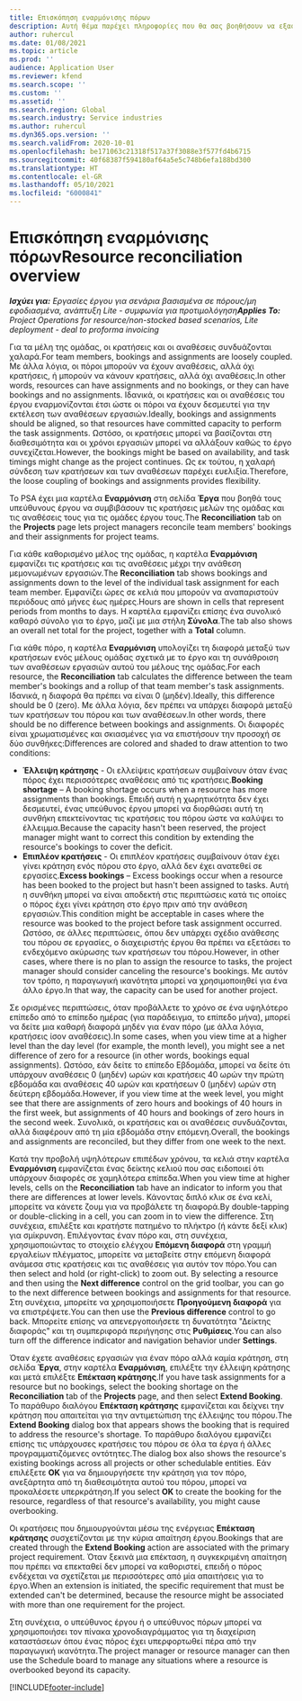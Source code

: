 ```yaml
---
title: Επισκόπηση εναρμόνισης πόρων
description: Αυτή θέμα παρέχει πληροφορίες που θα σας βοηθήσουν να εξασφαλίσετε ότι οι κρατήσεις και οι αναθέσεις πόρων για έργα θα είναι αντιστοιχισμένες.
author: ruhercul
ms.date: 01/08/2021
ms.topic: article
ms.prod: ''
audience: Application User
ms.reviewer: kfend
ms.search.scope: ''
ms.custom: ''
ms.assetid: ''
ms.search.region: Global
ms.search.industry: Service industries
ms.author: ruhercul
ms.dyn365.ops.version: ''
ms.search.validFrom: 2020-10-01
ms.openlocfilehash: be171063c21318f517a37f3088e3f577fd4b6715
ms.sourcegitcommit: 40f68387f594180af64a5e5c748b6efa188bd300
ms.translationtype: HT
ms.contentlocale: el-GR
ms.lasthandoff: 05/10/2021
ms.locfileid: "6000841"
---
```

# <a name="resource-reconciliation-overview"></a><span data-ttu-id="bd075-103">Επισκόπηση εναρμόνισης πόρων</span><span class="sxs-lookup"><span data-stu-id="bd075-103">Resource reconciliation overview</span></span>

<span data-ttu-id="bd075-104">_**Ισχύει για:** Εργασίες έργου για σενάρια βασισμένα σε πόρους/μη εφοδιασμένα, ανάπτυξη Lite - συμφωνία για προτιμολόγηση_</span><span class="sxs-lookup"><span data-stu-id="bd075-104">_**Applies To:** Project Operations for resource/non-stocked based scenarios, Lite deployment - deal to proforma invoicing_</span></span>

<span data-ttu-id="bd075-105">Για τα μέλη της ομάδας, οι κρατήσεις και οι αναθέσεις συνδυάζονται χαλαρά.</span><span class="sxs-lookup"><span data-stu-id="bd075-105">For team members, bookings and assignments are loosely coupled.</span></span> <span data-ttu-id="bd075-106">Με άλλα λόγια, οι πόροι μπορούν να έχουν αναθέσεις, αλλά όχι κρατήσεις, ή μπορούν να κάνουν κρατήσεις, αλλά όχι αναθέσεις.</span><span class="sxs-lookup"><span data-stu-id="bd075-106">In other words, resources can have assignments and no bookings, or they can have bookings and no assignments.</span></span> <span data-ttu-id="bd075-107">Ιδανικά, οι κρατήσεις και οι αναθέσεις του έργου εναρμονίζονται έτσι ώστε οι πόροι να έχουν δεσμευτεί για την εκτέλεση των αναθέσεων εργασιών.</span><span class="sxs-lookup"><span data-stu-id="bd075-107">Ideally, bookings and assignments should be aligned, so that resources have committed capacity to perform the task assignments.</span></span> <span data-ttu-id="bd075-108">Ωστόσο, οι κρατήσεις μπορεί να βασίζονται στη διαθεσιμότητα και οι χρόνοι εργασιών μπορεί να αλλάξουν καθώς το έργο συνεχίζεται.</span><span class="sxs-lookup"><span data-stu-id="bd075-108">However, the bookings might be based on availability, and task timings might change as the project continues.</span></span> <span data-ttu-id="bd075-109">Ως εκ τούτου, η χαλαρή σύνδεση των κρατήσεων και των αναθέσεων παρέχει ευελιξία.</span><span class="sxs-lookup"><span data-stu-id="bd075-109">Therefore, the loose coupling of bookings and assignments provides flexibility.</span></span>

<span data-ttu-id="bd075-110">Το PSA έχει μια καρτέλα **Εναρμόνιση** στη σελίδα **Έργα** που βοηθά τους υπεύθυνους έργου να συμβιβάσουν τις κρατήσεις μελών της ομάδας και τις αναθέσεις τους για τις ομάδες έργου τους.</span><span class="sxs-lookup"><span data-stu-id="bd075-110">The **Reconciliation** tab on the **Projects** page lets project managers reconcile team members' bookings and their assignments for project teams.</span></span>

<span data-ttu-id="bd075-111">Για κάθε καθορισμένο μέλος της ομάδας, η καρτέλα **Εναρμόνιση** εμφανίζει τις κρατήσεις και τις αναθέσεις μέχρι την ανάθεση μεμονωμένων εργασιών.</span><span class="sxs-lookup"><span data-stu-id="bd075-111">The **Reconciliation** tab shows bookings and assignments down to the level of the individual task assignment for each team member.</span></span> <span data-ttu-id="bd075-112">Εμφανίζει ώρες σε κελιά που μπορούν να αναπαριστούν περιόδους από μήνες έως ημέρες.</span><span class="sxs-lookup"><span data-stu-id="bd075-112">Hours are shown in cells that represent periods from months to days.</span></span> <span data-ttu-id="bd075-113">Η καρτέλα εμφανίζει επίσης ένα συνολικό καθαρό σύνολο για το έργο, μαζί με μια στήλη **Σύνολα**.</span><span class="sxs-lookup"><span data-stu-id="bd075-113">The tab also shows an overall net total for the project, together with a **Total** column.</span></span>

<span data-ttu-id="bd075-114">Για κάθε πόρο, η καρτέλα **Εναρμόνιση** υπολογίζει τη διαφορά μεταξύ των κρατήσεων ενός μέλους ομάδας σχετικά με το έργο και τη συνάθροιση των αναθέσεων εργασιών αυτού του μέλους της ομάδας.</span><span class="sxs-lookup"><span data-stu-id="bd075-114">For each resource, the **Reconciliation** tab calculates the difference between the team member's bookings and a rollup of that team member's task assignments.</span></span> <span data-ttu-id="bd075-115">Ιδανικά, η διαφορά θα πρέπει να είναι 0 (μηδέν).</span><span class="sxs-lookup"><span data-stu-id="bd075-115">Ideally, this difference should be 0 (zero).</span></span> <span data-ttu-id="bd075-116">Με άλλα λόγια, δεν πρέπει να υπάρχει διαφορά μεταξύ των κρατήσεων του πόρου και των αναθέσεων.</span><span class="sxs-lookup"><span data-stu-id="bd075-116">In other words, there should be no difference between bookings and assignments.</span></span> <span data-ttu-id="bd075-117">Οι διαφορές είναι χρωματισμένες και σκιασμένες για να επιστήσουν την προσοχή σε δύο συνθήκες:</span><span class="sxs-lookup"><span data-stu-id="bd075-117">Differences are colored and shaded to draw attention to two conditions:</span></span>

- <span data-ttu-id="bd075-118">**Έλλειψη κράτησης** - Οι ελλείψεις κρατήσεων συμβαίνουν όταν ένας πόρος έχει περισσότερες αναθέσεις από τις κρατήσεις.</span><span class="sxs-lookup"><span data-stu-id="bd075-118">**Booking shortage** – A booking shortage occurs when a resource has more assignments than bookings.</span></span> <span data-ttu-id="bd075-119">Επειδή αυτή η χωρητικότητα δεν έχει δεσμευτεί, ένας υπεύθυνος έργου μπορεί να διορθώσει αυτή τη συνθήκη επεκτείνοντας τις κρατήσεις του πόρου ώστε να καλύψει το έλλειμμα.</span><span class="sxs-lookup"><span data-stu-id="bd075-119">Because the capacity hasn't been reserved, the project manager might want to correct this condition by extending the resource's bookings to cover the deficit.</span></span>
- <span data-ttu-id="bd075-120">**Επιπλέον κρατήσεις** - Οι επιπλέον κρατήσεις συμβαίνουν όταν έχει γίνει κράτηση ενός πόρου στο έργο, αλλά δεν έχει ανατεθεί σε εργασίες.</span><span class="sxs-lookup"><span data-stu-id="bd075-120">**Excess bookings** – Excess bookings occur when a resource has been booked to the project but hasn't been assigned to tasks.</span></span> <span data-ttu-id="bd075-121">Αυτή η συνθήκη μπορεί να είναι αποδεκτή στις περιπτώσεις κατά τις οποίες ο πόρος έχει γίνει κράτηση στο έργο πριν από την ανάθεση εργασιών.</span><span class="sxs-lookup"><span data-stu-id="bd075-121">This condition might be acceptable in cases where the resource was booked to the project before task assignment occurred.</span></span> <span data-ttu-id="bd075-122">Ωστόσο, σε άλλες περιπτώσεις, όπου δεν υπάρχει σχέδιο ανάθεσης του πόρου σε εργασίες, ο διαχειριστής έργου θα πρέπει να εξετάσει το ενδεχόμενο ακύρωσης των κρατήσεων του πόρου.</span><span class="sxs-lookup"><span data-stu-id="bd075-122">However, in other cases, where there is no plan to assign the resource to tasks, the project manager should consider canceling the resource's bookings.</span></span> <span data-ttu-id="bd075-123">Με αυτόν τον τρόπο, η παραγωγική ικανότητα μπορεί να χρησιμοποιηθεί για ένα άλλο έργο.</span><span class="sxs-lookup"><span data-stu-id="bd075-123">In that way, the capacity can be used for another project.</span></span>

<span data-ttu-id="bd075-124">Σε ορισμένες περιπτώσεις, όταν προβάλλετε το χρόνο σε ένα υψηλότερο επίπεδο από το επίπεδο ημέρας (για παράδειγμα, το επίπεδο μήνα), μπορεί να δείτε μια καθαρή διαφορά μηδέν για έναν πόρο (με άλλα λόγια, κρατήσεις ίσον αναθέσεις).</span><span class="sxs-lookup"><span data-stu-id="bd075-124">In some cases, when you view time at a higher level than the day level (for example, the month level), you might see a net difference of zero for a resource (in other words, bookings equal assignments).</span></span> <span data-ttu-id="bd075-125">Ωστόσο, εάν δείτε το επίπεδο Εβδομάδα, μπορεί να δείτε ότι υπάρχουν αναθέσεις 0 (μηδέν) ωρών και κρατήσεις 40 ωρών την πρώτη εβδομάδα και αναθέσεις 40 ωρών και κρατήσεων 0 (μηδέν) ωρών στη δεύτερη εβδομάδα.</span><span class="sxs-lookup"><span data-stu-id="bd075-125">However, if you view time at the week level, you might see that there are assignments of zero hours and bookings of 40 hours in the first week, but assignments of 40 hours and bookings of zero hours in the second week.</span></span> <span data-ttu-id="bd075-126">Συνολικά, οι κρατήσεις και οι αναθέσεις συνδυάζονται, αλλά διαφέρουν από τη μία εβδομάδα στην επόμενη.</span><span class="sxs-lookup"><span data-stu-id="bd075-126">Overall, the bookings and assignments are reconciled, but they differ from one week to the next.</span></span>

<span data-ttu-id="bd075-127">Κατά την προβολή υψηλότερων επιπέδων χρόνου, τα κελιά στην καρτέλα **Εναρμόνιση** εμφανίζεται ένας δείκτης κελιού που σας ειδοποιεί ότι υπάρχουν διαφορές σε χαμηλότερα επίπεδα.</span><span class="sxs-lookup"><span data-stu-id="bd075-127">When you view time at higher levels, cells on the **Reconciliation** tab have an indicator to inform you that there are differences at lower levels.</span></span> <span data-ttu-id="bd075-128">Κάνοντας διπλό κλικ σε ένα κελί, μπορείτε να κάνετε ζουμ για να προβάλετε τη διαφορά.</span><span class="sxs-lookup"><span data-stu-id="bd075-128">By double-tapping or double-clicking in a cell, you can zoom in to view the difference.</span></span> <span data-ttu-id="bd075-129">Στη συνέχεια, επιλέξτε και κρατήστε πατημένο το πλήκτρο (ή κάντε δεξί κλικ) για σμίκρυνση. Επιλέγοντας έναν πόρο και, στη συνέχεια, χρησιμοποιώντας το στοιχείο ελέγχου **Επόμενη διαφορά** στη γραμμή εργαλείων πλέγματος, μπορείτε να μεταβείτε στην επόμενη διαφορά ανάμεσα στις κρατήσεις και τις αναθέσεις για αυτόν τον πόρο.</span><span class="sxs-lookup"><span data-stu-id="bd075-129">You can then select and hold (or right-click) to zoom out. By selecting a resource and then using the **Next difference** control on the grid toolbar, you can go to the next difference between bookings and assignments for that resource.</span></span> <span data-ttu-id="bd075-130">Στη συνέχεια, μπορείτε να χρησιμοποιήσετε **Προηγούμενη διαφορά** για να επιστρέψετε.</span><span class="sxs-lookup"><span data-stu-id="bd075-130">You can then use the **Previous difference** control to go back.</span></span> <span data-ttu-id="bd075-131">Μπορείτε επίσης να απενεργοποιήσετε τη δυνατότητα "Δείκτης διαφοράς" και τη συμπεριφορά περιήγησης στις **Ρυθμίσεις**.</span><span class="sxs-lookup"><span data-stu-id="bd075-131">You can also turn off the difference indicator and navigation behavior under **Settings**.</span></span>

<span data-ttu-id="bd075-132">Όταν έχετε αναθέσεις εργασιών για έναν πόρο αλλά καμία κράτηση, στη σελίδα **Έργα**, στην καρτέλα **Εναρμόνιση**, επιλέξτε την έλλειψη κράτησης και μετά επιλέξτε **Επέκταση κράτησης**.</span><span class="sxs-lookup"><span data-stu-id="bd075-132">If you have task assignments for a resource but no bookings, select the booking shortage on the **Reconciliation** tab of the **Projects** page, and then select **Extend Booking**.</span></span> <span data-ttu-id="bd075-133">Το παράθυρο διαλόγου **Επέκταση κράτησης** εμφανίζεται και δείχνει την κράτηση που απαιτείται για την αντιμετώπιση της έλλειψης του πόρου.</span><span class="sxs-lookup"><span data-stu-id="bd075-133">The **Extend Booking** dialog box that appears shows the booking that is required to address the resource's shortage.</span></span> <span data-ttu-id="bd075-134">Το παράθυρο διαλόγου εμφανίζει επίσης τις υπάρχουσες κρατήσεις του πόρου σε όλα τα έργα ή άλλες προγραμματιζόμενες οντότητες.</span><span class="sxs-lookup"><span data-stu-id="bd075-134">The dialog box also shows the resource's existing bookings across all projects or other schedulable entities.</span></span> <span data-ttu-id="bd075-135">Εάν επιλέξετε **OK** για να δημιουργήσετε την κράτηση για τον πόρο, ανεξάρτητα από τη διαθεσιμότητα αυτού του πόρου, μπορεί να προκαλέσετε υπερκράτηση.</span><span class="sxs-lookup"><span data-stu-id="bd075-135">If you select **OK** to create the booking for the resource, regardless of that resource's availability, you might cause overbooking.</span></span>

<span data-ttu-id="bd075-136">Οι κρατήσεις που δημιουργούνται μέσω της ενέργειας **Επέκταση κράτησης** συσχετίζονται με την κύρια απαίτηση έργου.</span><span class="sxs-lookup"><span data-stu-id="bd075-136">Bookings that are created through the **Extend Booking** action are associated with the primary project requirement.</span></span> <span data-ttu-id="bd075-137">Όταν ξεκινά μια επέκταση, η συγκεκριμένη απαίτηση που πρέπει να επεκταθεί δεν μπορεί να καθοριστεί, επειδή ο πόρος ενδέχεται να σχετίζεται με περισσότερες από μία απαιτήσεις για το έργο.</span><span class="sxs-lookup"><span data-stu-id="bd075-137">When an extension is initiated, the specific requirement that must be extended can't be determined, because the resource might be associated with more than one requirement for the project.</span></span>

<span data-ttu-id="bd075-138">Στη συνέχεια, ο υπεύθυνος έργου ή ο υπεύθυνος πόρων μπορεί να χρησιμοποιήσει τον πίνακα χρονοδιαγράμματος για τη διαχείριση καταστάσεων όπου ένας πόρος έχει υπερφορτωθεί πέρα από την παραγωγική ικανότητα.</span><span class="sxs-lookup"><span data-stu-id="bd075-138">The project manager or resource manager can then use the Schedule board to manage any situations where a resource is overbooked beyond its capacity.</span></span>


[!INCLUDE[footer-include](../includes/footer-banner.md)]